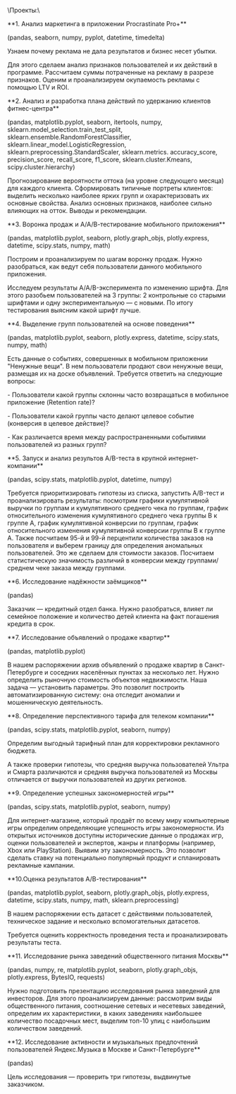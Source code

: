 ﻿\\Проекты:\\

\*\*1. Анализ маркетинга в приложении Procrastinate Pro+\*\*

(pandas, seaborn, numpy, pyplot, datetime, timedelta)

Узнаем почему реклама не дала результатов и бизнес несет убытки.

Для этого сделаем анализ признаков пользователей и их действий в программе. Рассчитаем суммы потраченные на рекламу в разрезе признаков. Оценим и проанализируем окупаемость рекламы с помощью LTV и ROI.

\*\*2. Анализ и разработка плана действий по удержанию клиентов фитнес-центра\*\*

(pandas, matplotlib.pyplot, seaborn, itertools, numpy, sklearn.model\_selection.train\_test\_split, sklearn.ensemble.RandomForestClassifier, sklearn.linear\_model.LogisticRegression, sklearn.preprocessing.StandardScaler, sklearn.metrics. accuracy\_score, precision\_score, recall\_score, f1\_score, sklearn.cluster.Kmeans, scipy.cluster.hierarchy)

Прогнозирование вероятности оттока (на уровне следующего месяца) для каждого клиента. Сформировать типичные портреты клиентов: выделить несколько наиболее ярких групп и охарактеризовать их основные свойства. Анализ основных признаков, наиболее сильно влияющих на отток. Выводы и рекомендации.

\*\*3. Воронка продаж и А/А/В-тестирование мобильного приложения\*\*

(pandas, matplotlib.pyplot, seaborn, plotly.graph\_objs, plotly.express, datetime, scipy.stats, numpy, math)

Построим и проанализируем по шагам воронку продаж. Нужно разобраться, как ведут себя пользователи данного мобильного приложения.

Исследуем результаты A/A/B-эксперимента по изменению шрифта. Для этого разобьем пользователей на 3 группы: 2 контрольные со старыми шрифтами и одну экспериментальную — с новыми. По итогу тестирования выясним какой шрифт лучше.

\*\*4. Выделение групп пользователей на основе поведения\*\*

(pandas, matplotlib.pyplot, seaborn, plotly.express, datetime, scipy.stats, numpy, math)

Есть данные о событиях, совершенных в мобильном приложении "Ненужные вещи". В нем пользователи продают свои ненужные вещи, размещая их на доске объявлений. Требуется ответить на следующие вопросы:

\- Пользователи какой группы склонны часто возвращаться в мобильное приложение (Retention rate)?

\- Пользователи какой группы часто делают целевое событие (конверсия в целевое действие)?

\- Как различается время между распространенными событиями пользователей из разных групп?

\*\*5. Запуск и анализ результов A/B-теста в крупной интернет-компании\*\*

(pandas, scipy.stats, matplotlib.pyplot, datetime, numpy)

Требуется приоритизировать гипотезы из списка, запустить A/B-тест и проанализировать результаты: посмотрим графики  кумулятивной выручки по группам и кумулятивного среднего чека по группам,  график относительного изменения кумулятивного среднего чека группы B к группе A,  график кумулятивной конверсии по группам,  график относительного изменения кумулятивной конверсии группы B к группе A. Также посчитаем 95-й и 99-й перцентили количества заказов на пользователя и выберем границу для определения аномальных пользователей. Это же сделаем для  стоимости заказов. Посчитаем статистическую значимость различий  в конверсии между группами/ среднем чеке заказа между группами.

\*\*6. Исследование надёжности заёмщиков\*\*

(pandas)

Заказчик — кредитный отдел банка. Нужно разобраться, влияет ли семейное положение и количество детей клиента на факт погашения кредита в срок.

\*\*7. Исследование объявлений о продаже квартир\*\*

(pandas, matplotlib.pyplot)

В нашем распоряжении архив объявлений о продаже квартир в Санкт-Петербурге и соседних населённых пунктах за несколько лет. Нужно определить рыночную стоимость объектов недвижимости. Наша задача — установить параметры. Это позволит построить автоматизированную систему: она отследит аномалии и мошенническую деятельность.

\*\*8. Определение перспективного тарифа для телеком компании\*\*

(pandas, scipy.stats, matplotlib.pyplot, seaborn, numpy)

Определим выгодный тарифный план для корректировки рекламного бюджета.

А также проверки гипотезы, что средняя выручка пользователей Ультра и Смарта различаются и средняя выручка пользователей из Москвы отличается от выручки пользователей из других регионов.

\*\*9. Определение успешных закономерностей игры\*\*

(pandas, scipy.stats, matplotlib.pyplot, seaborn, numpy)

Для интернет-магазине, который продаёт по всему миру компьютерные игры определим определяющие успешность игры закономерности. Из открытых источников доступны исторические данные о продажах игр, оценки пользователей и экспертов, жанры и платформы (например, Xbox или PlayStation). Выявим эту закономерность. Это позволит сделать ставку на потенциально популярный продукт и спланировать рекламные кампании.  

\*\*10.Оценка результатов А/В-тестирования\*\*

(pandas, matplotlib.pyplot, seaborn, plotly.graph\_objs, plotly.express, datetime, scipy.stats, numpy, math, sklearn.preprocessing)

В нашем распоряжении есть датасет с действиями пользователей, техническое задание и несколько вспомогательных датасетов.

Требуется оценить корректность проведения теста и проанализировать результаты теста.

\*\*11. Исследование рынка заведений общественного питания Москвы\*\*

(pandas, numpy, re, matplotlib.pyplot, seaborn, plotly.graph\_objs, plotly.express, BytesIO, requests)

Нужно подготовить презентацию исследования рынка заведений для инвесторов. Для этого проанализируем данные: рассмотрим виды общественного питания, соотношение сетевых и несетевых заведений, определим их характеристики, в каких заведениях наибольшее количество посадочных мест, выделим топ-10 улиц с наибольшим количеством заведений.

\*\*12. Исследование активности и музыкальных предпочтений пользователей Яндекс.Музыка в Москве и Санкт-Петербурге\*\*

(pandas)

Цель исследования — проверить три гипотезы, выдвинутые заказчиком.
